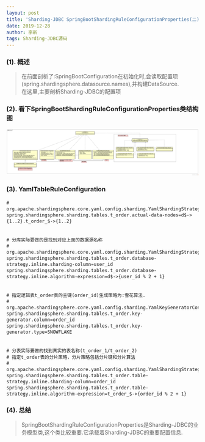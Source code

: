 ```yaml
---
layout: post
title: 'Sharding-JDBC SpringBootShardingRuleConfigurationProperties(二)'
date: 2019-12-28
author: 李新
tags: Sharding-JDBC源码
---
```


### (1). 概述
> 在前面剖析了:SpringBootConfiguration在初始化时,会读取配置项(spring.shardingsphere.datasource.names),并构建DataSource.   
> 在这里,主要剖析Sharding-JDBC的配置项
### (2). 看下SpringBootShardingRuleConfigurationProperties类结构图
!["SpringBootShardingRuleConfigurationProperties"](/assets/sharding-jdbc/imgs/Sharding-JDBC-SpringBootShardingRuleConfigurationProperties-Class-Diagram.jpg)

### (3). YamlTableRuleConfiguration
```
# org.apache.shardingsphere.core.yaml.config.sharding.YamlShardingStrategyConfiguration
spring.shardingsphere.sharding.tables.t_order.actual-data-nodes=d$->{1..2}.t_order_$->{1..2}


# 分库实际要做的是找到对应上面的数据源名称
# org.apache.shardingsphere.core.yaml.config.sharding.YamlShardingStrategyConfiguration
spring.shardingsphere.sharding.tables.t_order.database-strategy.inline.sharding-column=user_id
spring.shardingsphere.sharding.tables.t_order.database-strategy.inline.algorithm-expression=d$->{user_id % 2 + 1}


# 指定逻辑表t_order表的主键(order_id)生成策略为:雪花算法.
# org.apache.shardingsphere.core.yaml.config.sharding.YamlKeyGeneratorConfiguration
spring.shardingsphere.sharding.tables.t_order.key-generator.column=order_id
spring.shardingsphere.sharding.tables.t_order.key-generator.type=SNOWFLAKE


# 分表实际要做的找到真实的表名称(t_order_1/t_order_2)
# 指定t_order表的分片策略，分片策略包括分片键和分片算法
# org.apache.shardingsphere.core.yaml.config.sharding.YamlShardingStrategyConfiguration
spring.shardingsphere.sharding.tables.t_order.table-strategy.inline.sharding-column=order_id
spring.shardingsphere.sharding.tables.t_order.table-strategy.inline.algorithm-expression=t_order_$->{order_id % 2 + 1}
```
### (4). 总结
> SpringBootShardingRuleConfigurationProperties是Sharding-JDBC的业务模型类,这个类比较重要.它承载着Sharding-JDBC的重要配置信息.     